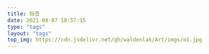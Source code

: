 ```yaml
---
title: 标签
date: 2021-08-07 18:57:15
type: "tags"
layout: "tags"
top_img: https://cdn.jsdelivr.net/gh/waldenlak/Art/imgs/o1.jpg
---
```

